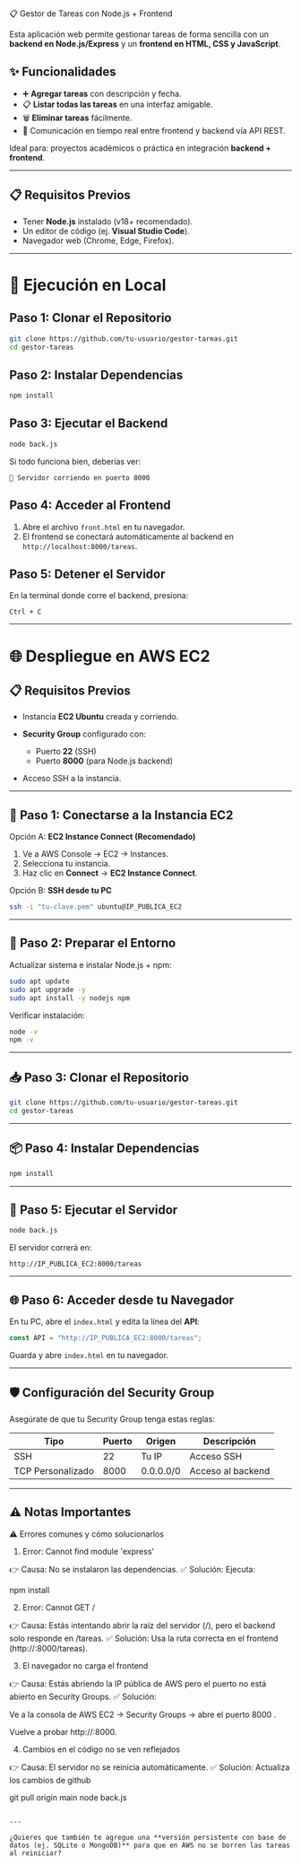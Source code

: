 📋 Gestor de Tareas con Node.js + Frontend

Esta aplicación web permite gestionar tareas de forma sencilla con un **backend en Node.js/Express** y un **frontend en HTML, CSS y JavaScript**.  

## ✨ Funcionalidades
- ➕ **Agregar tareas** con descripción y fecha.  
- 📋 **Listar todas las tareas** en una interfaz amigable.  
- 🗑️ **Eliminar tareas** fácilmente.  
- 🔄 Comunicación en tiempo real entre frontend y backend vía API REST.  

Ideal para: proyectos académicos o práctica en integración **backend + frontend**.

---

## 📋 Requisitos Previos
- Tener **Node.js** instalado (v18+ recomendado).  
- Un editor de código (ej. **Visual Studio Code**).  
- Navegador web (Chrome, Edge, Firefox).  

---

# 🚀 Ejecución en Local

## Paso 1: Clonar el Repositorio
```bash
git clone https://github.com/tu-usuario/gestor-tareas.git
cd gestor-tareas
````

## Paso 2: Instalar Dependencias

```bash
npm install
```

## Paso 3: Ejecutar el Backend

```bash
node back.js
```

Si todo funciona bien, deberías ver:

```
🚀 Servidor corriendo en puerto 8000
```

## Paso 4: Acceder al Frontend

1. Abre el archivo `front.html` en tu navegador.
2. El frontend se conectará automáticamente al backend en `http://localhost:8000/tareas`.

## Paso 5: Detener el Servidor

En la terminal donde corre el backend, presiona:

```
Ctrl + C
```

---

# 🌐 Despliegue en AWS EC2

## 📋 Requisitos Previos

* Instancia **EC2 Ubuntu** creada y corriendo.
* **Security Group** configurado con:

  * Puerto **22** (SSH)
  * Puerto **8000** (para Node.js backend)
* Acceso SSH a la instancia.

---

## 🚀 Paso 1: Conectarse a la Instancia EC2

Opción A: **EC2 Instance Connect (Recomendado)**

1. Ve a AWS Console → EC2 → Instances.
2. Selecciona tu instancia.
3. Haz clic en **Connect** → **EC2 Instance Connect**.

Opción B: **SSH desde tu PC**

```bash
ssh -i "tu-clave.pem" ubuntu@IP_PUBLICA_EC2
```

---

## 🔧 Paso 2: Preparar el Entorno

Actualizar sistema e instalar Node.js + npm:

```bash
sudo apt update
sudo apt upgrade -y
sudo apt install -y nodejs npm
```

Verificar instalación:

```bash
node -v
npm -v
```

---

## 📥 Paso 3: Clonar el Repositorio

```bash
git clone https://github.com/tu-usuario/gestor-tareas.git
cd gestor-tareas
```

---

## 📦 Paso 4: Instalar Dependencias

```bash
npm install
```

---

## 🚀 Paso 5: Ejecutar el Servidor

```bash
node back.js
```

El servidor correrá en:

```
http://IP_PUBLICA_EC2:8000/tareas
```

---

## 🌐 Paso 6: Acceder desde tu Navegador

En tu PC, abre el `index.html` y edita la línea del **API**:

```javascript
const API = "http://IP_PUBLICA_EC2:8000/tareas";
```

Guarda y abre `index.html` en tu navegador.

---

## 🛡️ Configuración del Security Group

Asegúrate de que tu Security Group tenga estas reglas:

| Tipo              | Puerto | Origen    | Descripción       |
| ----------------- | ------ | --------- | ----------------- |
| SSH               | 22     | Tu IP     | Acceso SSH        |
| TCP Personalizado | 8000   | 0.0.0.0/0 | Acceso al backend |

---

## ⚠️ Notas Importantes

⚠️ Errores comunes y cómo solucionarlos
1. Error: Cannot find module 'express'

👉 Causa: No se instalaron las dependencias.
✅ Solución: Ejecuta:

npm install



2. Error: Cannot GET /

👉 Causa: Estás intentando abrir la raíz del servidor (/), pero el backend solo responde en /tareas.
✅ Solución: Usa la ruta correcta en el frontend (http://<IP>:8000/tareas).

3. El navegador no carga el frontend

👉 Causa: Estás abriendo la IP pública de AWS pero el puerto no está abierto en Security Groups.
✅ Solución:

Ve a la consola de AWS EC2 → Security Groups → abre el puerto 8000 .

Vuelve a probar http://<tu-ip>:8000.



4. Cambios en el código no se ven reflejados

👉 Causa: El servidor no se reinicia automáticamente.
✅ Solución: Actualiza los cambios de github

git pull origin main
node back.js


```

---

¿Quieres que también te agregue una **versión persistente con base de datos (ej. SQLite o MongoDB)** para que en AWS no se borren las tareas al reiniciar?
```
